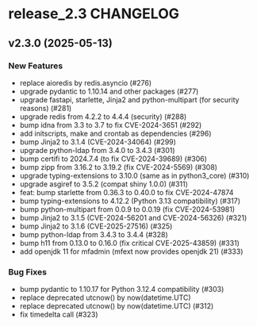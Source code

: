 # release_2.3 CHANGELOG

## v2.3.0 (2025-05-13)

### New Features

- replace aioredis by redis.asyncio (#276)
- upgrade pydantic to 1.10.14 and other packages (#277)
- upgrade fastapi, starlette, Jinja2 and python-multipart (for security reasons) (#281)
- upgrade redis from 4.2.2 to 4.4.4 (security) (#288)
- bump idna from 3.3 to 3.7 to fix CVE-2024-3651 (#292)
- add initscripts, make and crontab as dependencies (#296)
- bump Jinja2 to 3.1.4 (CVE-2024-34064) (#299)
- upgrade python-ldap from 3.4.0 to 3.4.3 (#301)
- bump certifi to 2024.7.4 (to fix CVE-2024-39689) (#306)
- bump zipp from 3.16.2 to 3.19.2 (fix CVE-2024-5569) (#308)
- upgrade typing-extensions to 3.10.0 (same as in python3_core) (#310)
- upgrade asgiref to 3.5.2 (compat shiny 1.0.0) (#311)
- feat: bump starlette from 0.36.3 to 0.40.0 to fix CVE-2024-47874
- bump typing-extensions to 4.12.2 (Python 3.13 compatibility) (#317)
- bump python-multipart from 0.0.9 to 0.0.19 (fix CVE-2024-53981)
- bump Jinja2 to 3.1.5 (CVE-2024-56201 and CVE-2024-56326)  (#321)
- bump Jinja2 to 3.1.6 (CVE-2025-27516) (#325)
- bump python-ldap from 3.4.3 to 3.4.4 (#328)
- bump h11 from 0.13.0 to 0.16.0 (fix critical CVE-2025-43859) (#331)
- add openjdk 11 for mfadmin (mfext now provides openjdk 21) (#333)

### Bug Fixes

- bump pydantic to 1.10.17 for Python 3.12.4 compatibility (#303)
- replace deprecated utcnow() by now(datetime.UTC)
- replace deprecated utcnow() by now(datetime.UTC) (#312)
- fix timedelta call (#323)


